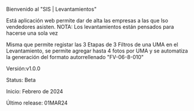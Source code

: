 Bienvenido al "SIS | Levantamientos"

Está aplicación web permite dar de alta las empresas a las que lso vendedores asisten.
NOTA: Los levantamientos están pensados para hacerse una sola vez

Misma que permite registar las 3 Etapas de 3 Filtros de una UMA en el Levantamiento, se permite agregar hasta 4 fotos por UMA y se automatiza la generación del formato autorrellenado "FV-06-8-010"

Versión:v1.0.0

Status: Beta

Inicio: Febrero de 2024

Último release: 01MAR24
